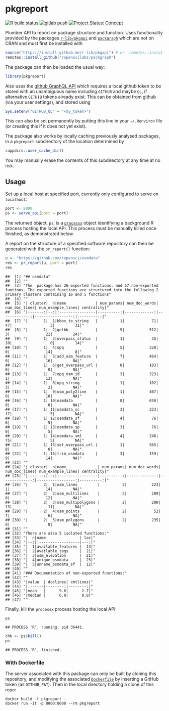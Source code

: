 # pkgreport

<!-- badges: start -->

[![R build
status](https://github.com/ropenscilabs/pkgreport/workflows/R-CMD-check/badge.svg)](https://github.com/ropenscilabs/pkgreport/actions?query=workflow%3AR-CMD-check)
[![gitlab
push](https://github.com/ropenscilabs/pkgreport/workflows/push-to-gitlab/badge.svg)](https://github.com/ropenscilabs/pkgreport/actions?query=workflow%3Apush-to-gitlab)
[![Project Status:
Concept](https://www.repostatus.org/badges/latest/concept.svg)](https://www.repostatus.org/#concept)
<!-- badges: end -->

Plumber API to report on package structure and function. Uses
functionality provided by the packages
[`r-lib/pkgapi`](https://github.com/r-lib/pkgapi) and
[`packgraph`](https://github.com/ropenscilabs/packgraph) which are not
on CRAN and must first be installed with

``` r
source("https://install-github.me/r-lib/pkgapi") # or `remotes::install_github()`
remotes::install_github("ropenscilabs/packgraph")
```

The package can then be loaded the usual way:

``` r
library(pkgreport)
```

Also uses the [github GraphQL API](https://developer.github.com/v4)
which requires a local github token to be stored with an unambiguous
name including `GITHUB` and maybe `QL`, if alternative `GITHIB` tokens
already exist. This can be obtained from github (via your user
settings), and stored using

``` r
Sys.setenv("GITHUB_QL" = "<my_token>")
```

This can also be set permanently by putting this line in your
`~/.Renviron` file (or creating this if it does not yet exist).

The package also works by locally caching previously analysed packages,
in a `pkgreport` subdirectory of the location determined by

``` r
rappdirs::user_cache_dir()
```

You may manually erase the contents of this subdirectory at any time at
no risk.

## Usage

Set up a local host at specified port, currently only configured to
serve on `localhost`:

``` r
port <- 8000
ps <- serve_api(port = port)
```

The returned object, `ps`, is a
[`processx`](https://github.com/r-lib/processx) object identifying a
background R process hosting the local API. This process must be
manually killed once finished, as demonstrated below.

A report on the structure of a specified software repository can then be
generated with the `pr_report()` function:

``` r
u <- "https://github.com/ropensci/osmdata"
res <- pr_report(u, port = port)
res
```

    ##  [1] "## osmdata"                                                                                                                                                                     
    ##  [2] ""                                                                                                                                                                               
    ##  [3] "The  package has 26 exported functions, and 57 non-exported funtions. The exported functions are structured into the following 2 primary clusters containing 16 and 5 functions"
    ##  [4] ""                                                                                                                                                                               
    ##  [5] "| cluster|  n|name             | num_params| num_doc_words| num_doc_lines| num_example_lines| centrality|"                                                                      
    ##  [6] "|-------:|--:|:----------------|----------:|-------------:|-------------:|-----------------:|----------:|"                                                                      
    ##  [7] "|       1|  1|bbox_to_string   |          1|            71|            47|                 3|         31|"                                                                      
    ##  [8] "|       1|  2|getbb            |          9|           512|             3|                22|         24|"                                                                      
    ##  [9] "|       1|  3|overpass_status  |          1|            35|            10|                 0|         14|"                                                                      
    ## [10] "|       1|  4|opq              |          5|           328|             0|                14|          8|"                                                                      
    ## [11] "|       1|  5|add_osm_feature  |          7|           464|             0|                16|         NA|"                                                                      
    ## [12] "|       1|  6|get_overpass_url |          0|           103|             0|                 0|         NA|"                                                                      
    ## [13] "|       1|  7|opq_osm_id       |          3|           323|             1|                13|         NA|"                                                                      
    ## [14] "|       1|  8|opq_string       |          1|           102|             3|                 2|         NA|"                                                                      
    ## [15] "|       1|  9|osm_poly2line    |          1|           407|             0|                10|         NA|"                                                                      
    ## [16] "|       1| 10|osmdata          |          8|           658|             0|                 0|         NA|"                                                                      
    ## [17] "|       1| 11|osmdata_sc       |          3|           223|            17|                 5|         NA|"                                                                      
    ## [18] "|       1| 12|osmdata_sf       |          4|            76|             6|                 5|         NA|"                                                                      
    ## [19] "|       1| 13|osmdata_sp       |          3|            76|             0|                 5|         NA|"                                                                      
    ## [20] "|       1| 14|osmdata_xml      |          4|           246|            75|                 5|         NA|"                                                                      
    ## [21] "|       1| 15|set_overpass_url |          1|           565|             0|                 0|         NA|"                                                                      
    ## [22] "|       1| 16|trim_osmdata     |          3|           159|             9|                14|         NA|"                                                                      
    ## [23] ""                                                                                                                                                                               
    ## [24] "| cluster|  n|name              | num_params| num_doc_words| num_doc_lines| num_example_lines| centrality|"                                                                     
    ## [25] "|-------:|--:|:-----------------|----------:|-------------:|-------------:|-----------------:|----------:|"                                                                     
    ## [26] "|       2|  1|osm_lines         |          2|           223|             1|                14|         NA|"                                                                     
    ## [27] "|       2|  2|osm_multilines    |          2|           289|             0|                12|         NA|"                                                                     
    ## [28] "|       2|  3|osm_multipolygons |          2|           200|            13|                11|         NA|"                                                                     
    ## [29] "|       2|  4|osm_points        |          2|            52|             7|                 6|         NA|"                                                                     
    ## [30] "|       2|  5|osm_polygons      |          2|           235|             0|                 8|         NA|"                                                                     
    ## [31] ""                                                                                                                                                                               
    ## [32] "There are also 5 isolated functions:"                                                                                                                                           
    ## [33] "|  n|name               | loc|"                                                                                                                                                 
    ## [34] "|--:|:------------------|---:|"                                                                                                                                                 
    ## [35] "|  1|available_features |  13|"                                                                                                                                                 
    ## [36] "|  2|available_tags     |  21|"                                                                                                                                                 
    ## [37] "|  3|osm_elevation      |  21|"                                                                                                                                                 
    ## [38] "|  4|unique_osmdata     |  23|"                                                                                                                                                 
    ## [39] "|  5|unname_osmdata_sf  |  12|"                                                                                                                                                 
    ## [40] ""                                                                                                                                                                               
    ## [41] "### Documentation of non-exported functions:"                                                                                                                                   
    ## [42] ""                                                                                                                                                                               
    ## [43] "|value  | doclines| cmtlines|"                                                                                                                                                  
    ## [44] "|:------|--------:|--------:|"                                                                                                                                                  
    ## [45] "|mean   |      9.6|      2.7|"                                                                                                                                                  
    ## [46] "|median |      6.0|      0.0|"                                                                                                                                                  
    ## [47] ""

Finally, kill the `processx` process hosting the local API:

``` r
ps
```

    ## PROCESS 'R', running, pid 36441.

``` r
chk <- ps$kill()
ps
```

    ## PROCESS 'R', finished.

### With Dockerfile

The server associated with this package can only be built by cloning
this repository, and modifying the associated
[`Dockerfile`](https://github.com/ropenscilabs/pkgreport/blob/master/Dockerfile)
by inserting a GitHub token (as `GITHUB_PAT`). Then in the local
directory holding a clone of this repo:

    docker build -t pkgreport .
    docker run -it -p 8000:8000 --rm pkgreport
